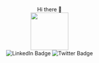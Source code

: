 <div id="header" align="center">
    Hi there 👋
</div>

<div id="header" align="center">
  <img src="https://media.giphy.com/media/3o7aD54BRsGytSgdgI/giphy.gif" width="100"/>
</div>

<div id="badges" align="center">
  <img src="https://img.shields.io/badge/LinkedIn-blue?style=for-the-badge&logo=linkedin&logoColor=white" alt="LinkedIn Badge"/>
  <img src="https://img.shields.io/badge/Telegram-blue?style=for-the-badge&logo=Telegram&logoColor=white" alt="Twitter Badge"/>
</div>

<!--
**zoya-ivanova/zoya-ivanova** is a ✨ _special_ ✨ repository because its `README.md` (this file) appears on your GitHub profile.

Here are some ideas to get you started:

- 🔭 I’m currently working on ...
- 🌱 I’m currently learning ...
- 👯 I’m looking to collaborate on ...
- 🤔 I’m looking for help with ...
- 💬 Ask me about ...
- 📫 How to reach me: ...
- 😄 Pronouns: ...
- ⚡ Fun fact: ...
-->
